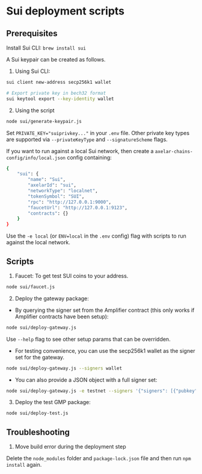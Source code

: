 # Sui deployment scripts

## Prerequisites

Install Sui CLI: `brew install sui`

A Sui keypair can be created as follows.

1. Using Sui CLI:

```bash
sui client new-address secp256k1 wallet

# Export private key in bech32 format
sui keytool export --key-identity wallet
```

2. Using the script

```bash
node sui/generate-keypair.js
```

Set `PRIVATE_KEY="suiprivkey..."` in your `.env` file. Other private key types are supported via `--privateKeyType` and `--signatureScheme` flags.

If you want to run against a local Sui network, then create a `axelar-chains-config/info/local.json` config containing:

```bash
{
    "sui": {
        "name": "Sui",
        "axelarId": "sui",
        "networkType": "localnet",
        "tokenSymbol": "SUI",
        "rpc": "http://127.0.0.1:9000",
        "faucetUrl": "http://127.0.0.1:9123",
        "contracts": {}
    }
}
```

Use the `-e local` (or `ENV=local` in the `.env` config) flag with scripts to run against the local network.

## Scripts

1. Faucet: To get test SUI coins to your address.

```bash
node sui/faucet.js
```

2. Deploy the gateway package:

-   By querying the signer set from the Amplifier contract (this only works if Amplifier contracts have been setup):

```bash
node sui/deploy-gateway.js
```

Use `--help` flag to see other setup params that can be overridden.

-   For testing convenience, you can use the secp256k1 wallet as the signer set for the gateway.

```bash
node sui/deploy-gateway.js --signers wallet
```

-   You can also provide a JSON object with a full signer set:

```bash
node sui/deploy-gateway.js -e testnet --signers '{"signers": [{"pubkey": "0x020194ead85b350d90472117e6122cf1764d93bf17d6de4b51b03d19afc4d6302b", "weight": 1}], "threshold": 1, "nonce": "0x0000000000000000000000000000000000000000000000000000000000000000"}'
```

3. Deploy the test GMP package:

```bash
node sui/deploy-test.js
```

## Troubleshooting

1. Move build error during the deployment step

Delete the `node_modules` folder and `package-lock.json` file and then run `npm install` again.
